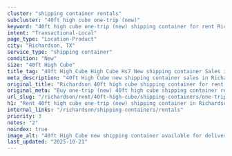 ```yaml
---
cluster: "shipping container rentals"
subcluster: "40ft high cube one-trip (new)"
keyword: "40ft high cube one-trip (new) shipping container for rent Richardson, TX"
intent: "Transactional-Local"
page_type: "Location-Product"
city: "Richardson, TX"
service_type: "shipping container"
condition: "New"
size: "40ft High Cube"
title_tag: "40ft High Cube High Cube Hs7 New shipping container Sales in Richardson | LC Container"
meta_description: "40ft High Cube new shipping container sales in Richardson. High cube containers with extra height. Fast delivery, competitive pricing. Serving shipping containers area. Quote ID: ESM. Call (214) 524-4168 for your free quote today."
original_title: "Richardson 40ft high cube shipping container for rent | LC"
original_meta: "Buy one-trip (new) 40ft high cube shipping container rent with local delivery in Richardson, TX. LC Container — local Since 2003. Request a fast quote today."
url_slug: "/richardson/rent/40ft-high-cube/shipping-containers/one-trip-new"
h1: "Rent 40ft high cube one-trip (new) shipping container in Richardson"
internal_links: "/richardson/shipping-containers/rentals"
priority: 3
notes: "2"
noindex: true
image_alt: "40ft High Cube new shipping container available for delivery in Richardson"
last_updated: "2025-10-21"
---
```


<!-- TODO: Add unique city/inventory copy, images, and internal links here. -->
